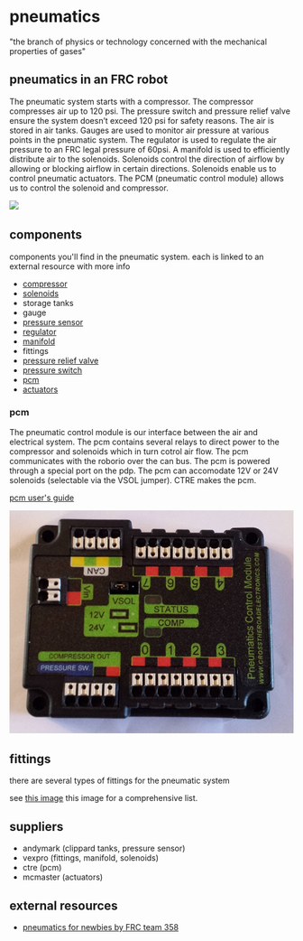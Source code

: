 # pneumatics

"the branch of physics or technology concerned with the mechanical properties of gases"


## pneumatics in an FRC robot

The pneumatic system starts with a compressor. The compressor compresses air up to 120 psi. The pressure switch and pressure relief valve ensure the system doesn’t exceed 120 psi for safety reasons. The air is stored in air tanks. Gauges are used to monitor air pressure at various points in the pneumatic system. The regulator is used to regulate the air pressure to an FRC legal pressure of 60psi. A manifold is used to efficiently distribute air to the solenoids. Solenoids control the direction of airflow by allowing or blocking airflow in certain directions. Solenoids enable us to control pneumatic actuators. The PCM (pneumatic control module) allows us to control the solenoid and compressor.

![](https://i2.wp.com/roboaztechs.org/wp-content/uploads/2014/09/PneumaticsDiagram1.jpg?resize=701%2C416)

## components
components you'll find in the pneumatic system. each is linked to an external resource with more info

* [compressor](http://www.popularmechanics.com/home/how-to/a151/how-air-compressors-work/)
* [solenoids](http://mechatronics.mech.northwestern.edu/design_ref/actuators/solenoids.html)
* storage tanks
* gauge
* [pressure sensor](https://www.andymark.com/product-p/am-3219.htm)
* [regulator](https://en.wikipedia.org/wiki/Pressure_regulator)
* [manifold](https://en.wikipedia.org/wiki/Manifold_(fluid_mechanics))
* fittings
* [pressure relief valve](https://en.wikipedia.org/wiki/Relief_valve)
* [pressure switch](Pressure_switch)
* [pcm](http://www.ctr-electronics.com/pcm.html)
* [actuators](http://mplab.ucsd.edu/tutorials/Pneumatics.pdf)

### pcm

The pneumatic control module is our interface between the air and electrical system. The pcm contains several relays to direct power to the compressor and solenoids which in turn cotrol air flow. The pcm communicates with the roborio over the can bus. The pcm is powered through a special port on the pdp. The pcm can accomodate 12V or 24V solenoids (selectable via the VSOL jumper). CTRE makes the pcm.

[pcm user's guide](http://www.ctr-electronics.com/PCM%20User's%20Guide.pdf)

![](images/pcm.jpg)

## fittings

there are several types of fittings for the pneumatic system

see [this image](http://img.diytrade.com/cdimg/819313/24261315/0/1324276319/Pneumatic_fittings.jpg) this image for a comprehensive list.

## suppliers

* andymark (clippard tanks, pressure sensor)
* vexpro (fittings, manifold, solenoids)
* ctre (pcm)
* mcmaster (actuators)

## external resources

* [pneumatics for newbies by FRC team 358](http://mechatronics.mech.northwestern.edu/design_ref/actuators/solenoids.html)